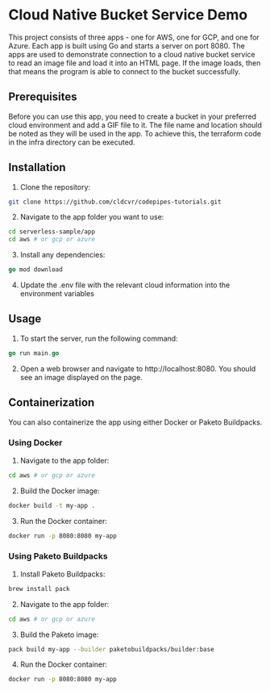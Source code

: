 # Cloud Native Bucket Service Demo
This project consists of three apps - one for AWS, one for GCP, and one for Azure. Each app is built using Go and starts a server on port 8080. The apps are used to demonstrate connection to a cloud native bucket service to read an image file and load it into an HTML page. If the image loads, then that means the program is able to connect to the bucket successfully.

## Prerequisites

Before you can use this app, you need to create a bucket in your preferred cloud environment and add a GIF file to it. The file name and location should be noted as they will be used in the app.
To achieve this, the terraform code in the infra directory can be executed.

## Installation
1. Clone the repository:
```bash
git clone https://github.com/cldcvr/codepipes-tutorials.git
```

2. Navigate to the app folder you want to use:
```bash
cd serverless-sample/app
cd aws # or gcp or azure
```

3. Install any dependencies:
```go
go mod download
```

4. Update the .env file with the relevant cloud information into the environment variables

## Usage

1. To start the server, run the following command:
```go
go run main.go
```

2. Open a web browser and navigate to http://localhost:8080. You should see an image displayed on the page.


## Containerization

You can also containerize the app using either Docker or Paketo Buildpacks.

### Using Docker

1. Navigate to the app folder:
```bash
cd aws # or gcp or azure
```

2. Build the Docker image:
```bash
docker build -t my-app .
```

3. Run the Docker container:
```bash
docker run -p 8080:8080 my-app
```

### Using Paketo Buildpacks

1. Install Paketo Buildpacks:
```bash
brew install pack
```

2. Navigate to the app folder:
```bash
cd aws # or gcp or azure
```

3. Build the Paketo image:
```bash
pack build my-app --builder paketobuildpacks/builder:base
```

4. Run the Docker container:
```bash
docker run -p 8080:8080 my-app
```
